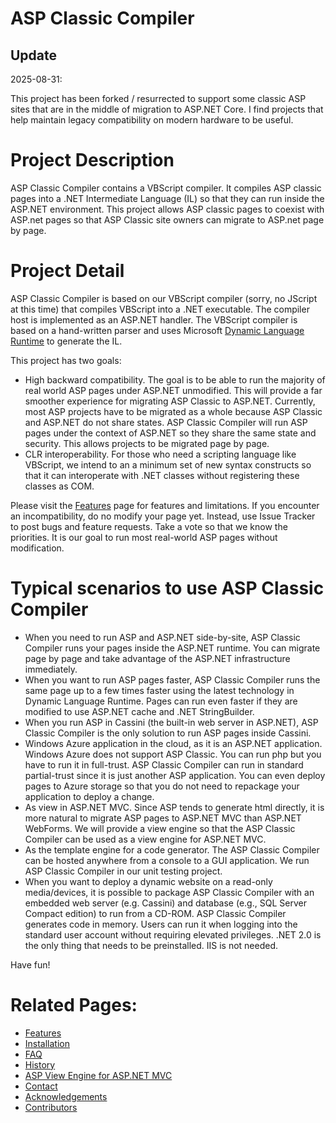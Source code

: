 # ASP Classic Compiler

## Update

2025-08-31:

This project has been forked / resurrected to support some classic ASP sites that are in the middle of migration to ASP.NET Core.  I find projects that help maintain legacy compatibility on modern hardware to be useful.

# Project Description

ASP Classic Compiler contains a VBScript compiler. It compiles ASP classic pages into a .NET Intermediate Language (IL) so that they can run inside the ASP.NET environment. This project allows ASP classic pages to coexist
with ASP.net pages so that ASP Classic site owners can migrate to ASP.net page by page. 

# Project Detail

ASP Classic Compiler is based on our VBScript compiler (sorry, no JScript at this time) that compiles VBScript into a .NET executable. The compiler host is implemented as an ASP.NET handler. The VBScript compiler is based on a hand-written parser and uses Microsoft [Dynamic Language Runtime](http://www.codeplex.com/dlr) to generate the IL. 

This project has two goals:

- High backward compatibility. The goal is to be able to run the majority of real world ASP pages under ASP.NET unmodified. This will provide a far smoother experience for migrating ASP Classic to ASP.NET. Currently, most ASP projects have to be migrated as a whole because ASP Classic and ASP.NET do not share states. ASP Classic Compiler will run ASP pages under the context of ASP.NET so they share the same state and security. This allows projects to be migrated page by page.
- CLR interoperability. For those who need a scripting language like VBScript, we intend to an a minimum set of new syntax constructs so that it can interoperate with .NET classes without registering these classes as COM.

Please visit the [Features](docs/Features.md) page for features and limitations. If you encounter an incompatibility, do no modify your page yet. Instead, use Issue Tracker to post bugs and feature requests. Take a vote so that we know the priorities. It is our goal to run most real-world ASP pages without modification.

# Typical scenarios to use ASP Classic Compiler

- When you need to run ASP and ASP.NET side-by-site, ASP Classic Compiler runs your pages inside the ASP.NET runtime. You can migrate page by page and take advantage of the ASP.NET infrastructure immediately.
- When you want to run ASP pages faster, ASP Classic Compiler runs the same page up to a few times faster using the latest technology in Dynamic Language Runtime. Pages can run even faster if they are modified to use ASP.NET cache and .NET StringBuilder.
- When you run ASP in Cassini (the built-in web server in ASP.NET), ASP Classic Compiler is the only solution to run ASP pages inside Cassini.
- Windows Azure application in the cloud, as it is an ASP.NET application. Windows Azure does not support ASP Classic. You can run php but you have to run it in full-trust. ASP Classic Compiler can run in standard partial-trust since it is just another ASP application. You can even deploy pages to Azure storage so that you do not need to repackage your application to deploy a change.
- As view in ASP.NET MVC. Since ASP tends to generate html directly, it is more natural to migrate ASP pages to ASP.NET MVC than ASP.NET WebForms. We will provide a view engine so that the ASP Classic Compiler can be used as a view engine for ASP.NET MVC.
- As the template engine for a code generator. The ASP Classic Compiler can be hosted anywhere from a console to a GUI application. We run ASP Classic Compiler in our unit testing project.
- When you want to deploy a dynamic website on a read-only media/devices, it is possible to package ASP Classic Compiler with an embedded web server (e.g. Cassini) and database (e.g., SQL Server Compact edition) to run from a CD-ROM. ASP Classic Compiler generates code in memory. Users can run it when logging into the standard user account without requiring elevated privileges. .NET 2.0 is the only thing that needs to be preinstalled. IIS is not needed.

Have fun!

# Related Pages:
- [Features](docs/Features.md)
- [Installation](docs/Installation.md)
- [FAQ](docs/FAQ.md)
- [History](docs/History.md)
- [ASP View Engine for ASP.NET MVC](docs/Port-NerdDinner-Sample-to-ASP-View-Engine.md)
- [Contact](docs/Contact.md)
- [Acknowledgements](docs/Acknowledgements.md)
- [Contributors](docs/Contributors.md)
